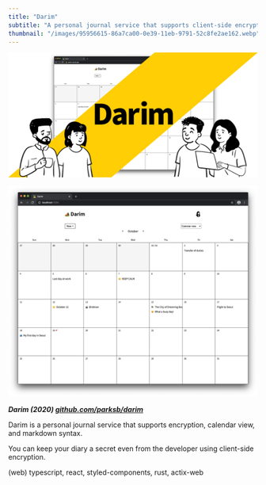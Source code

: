 ```yaml
---
title: "Darim"
subtitle: "A personal journal service that supports client-side encryption"
thumbnail: "/images/95956615-86a7ca00-0e39-11eb-9791-52c8fe2ae162.webp"
---
```


![Darim 문구와 인물 일러스트.](/images/95956615-86a7ca00-0e39-11eb-9791-52c8fe2ae162.webp)

![캘린더 화면 위에 다양한 일기가 나열된 캡쳐 화면.](/images/95677293-70aec500-0bff-11eb-9b86-cb1e4060873b.webp)

_**Darim (2020) [github.com/parksb/darim](https://github.com/parksb/darim)**_

Darim is a personal journal service that supports encryption, calendar view, and markdown syntax.

You can keep your diary a secret even from the developer using client-side encryption.

(web) typescript, react, styled-components, rust, actix-web
